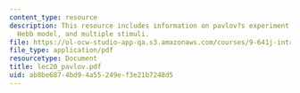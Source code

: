 ```yaml
---
content_type: resource
description: This resource includes information on pavlov?s experiment, terminology,
  Hebb model, and multiple stimuli.
file: https://ol-ocw-studio-app-qa.s3.amazonaws.com/courses/9-641j-introduction-to-neural-networks-spring-2005/ab8be6874bd94a55249ef3e21b7248d5_lec20_pavlov.pdf
file_type: application/pdf
resourcetype: Document
title: lec20_pavlov.pdf
uid: ab8be687-4bd9-4a55-249e-f3e21b7248d5
---
```

